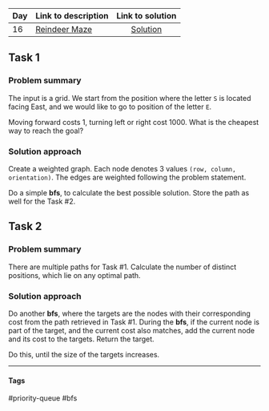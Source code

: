 | Day | Link to description | Link to solution
|:---|:---|:---:|
| 16 | [Reindeer Maze](https://adventofcode.com/2024/day/16) | [Solution](https://github.com/versenyi98/advent-of-code-solutions/tree/main/solutions/2024/Day%2016%20-%20Reindeer%20Maze)|
## Task 1

### Problem summary
The input is a grid. We start from the position where the letter `S` is located facing East, and we would like to go to position of the letter `E`.

Moving forward costs 1, turning left or right cost 1000. What is the cheapest way to reach the goal?

### Solution approach
Create a weighted graph. Each node denotes 3 values `(row, column, orientation)`. The edges are weighted following the problem statement.

Do a simple **bfs**, to calculate the best possible solution. Store the path as well for the Task #2.

## Task 2

### Problem summary
There are multiple paths for Task #1. Calculate the number of distinct positions, which lie on any optimal path.

### Solution approach
Do another **bfs**, where the targets are the nodes with their corresponding cost from the path retrieved in Task #1. During the **bfs**, if the current node is part of the target, and the current cost also matches, add the current node and its cost to the targets. Return the target.

Do this, until the size of the targets increases.

----
#### Tags
#priority-queue #bfs